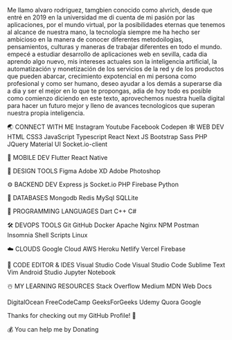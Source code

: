 Me llamo alvaro rodriguez, tamgbien conocido como alvrich, desde que entré en 2019 en la universidad me di cuenta de mi pasión por las aplicaciones, por el mundo virtual, por la posibilidades eternas que tenemos al alcance de nuestra mano, la tecnología siempre me ha hecho ser ambicioso en la manera de conocer diferentes metodoilogias, pensamientos, culturas y maneras de trabajar diferentes en todo el mundo. empecé a estudiar desarrollo de aplicaciones web en sevilla, cada dia aprendo algo nuevo, mis intereses actuales son la inteligencia artificial, la automatización y monetización de los servicios de la red y de los productos que pueden abarcar, crecimiento expotencial en mi persona como profesional y como ser humano, deseo ayudar a los demás a superarse dia a dia y ser el mejor en lo que te propongas, adia  de hoy todo es posible como comienzo diciendo en este texto, aprovechemos nuestra huella digital para hacer un futuro mejor y lleno de avances tecnologicos que superan nuestra propia inteligencia.

🌏 CONNECT WITH ME
Instagram Youtube Facebook Codepen
🕸️ WEB DEV
HTML CSS3 JavaScript Typescript React Next JS Bootstrap Sass PHP JQuery Material UI Socket.io-client

📱 MOBILE DEV
Flutter React Native

🍧 DESIGN TOOLS
Figma Adobe XD Adobe Photoshop

⚙️ BACKEND DEV
 Express js Socket.io PHP Firebase Python 

📅 DATABASES
Mongodb Redis MySql SQLLite

🎯 PROGRAMMING LANGUAGES
Dart C++ C#

🛠️ DEVOPS TOOLS
Git GitHub Docker Apache Nginx NPM Postman Insomnia Shell Scripts Linux

☁️ CLOUDS
Google Cloud AWS Heroku Netlify Vercel Firebase

📄 CODE EDITOR & IDES
Visual Studio Code Visual Studio Code Sublime Text Vim Android Studio Jupyter Notebook

☃️ MY LEARNING RESOURCES
Stack Overflow Medium MDN Web Docs

DigitalOcean FreeCodeCamp GeeksForGeeks Udemy Quora Google 

Thanks for checking out my GitHub Profile! 🙏





💰 You can help me by Donating
